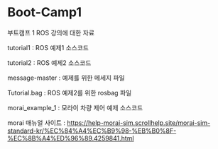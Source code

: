 # Boot-Camp1

부트캠프 1 ROS 강의에 대한 자료

tutorial1 : ROS 예제1 소스코드

tutorial2 : ROS 예제2 소스코드

message-master : 예제를 위한 메세지 파일

Tutorial.bag : ROS 예제2를 위한 rosbag 파일

morai_example_1 : 모라이 차량 제어 예제 소스코드

morai 매뉴얼 사이트 : https://help-morai-sim.scrollhelp.site/morai-sim-standard-kr/%EC%84%A4%EC%B9%98-%EB%B0%8F-%EC%8B%A4%ED%96%89.4259841.html
